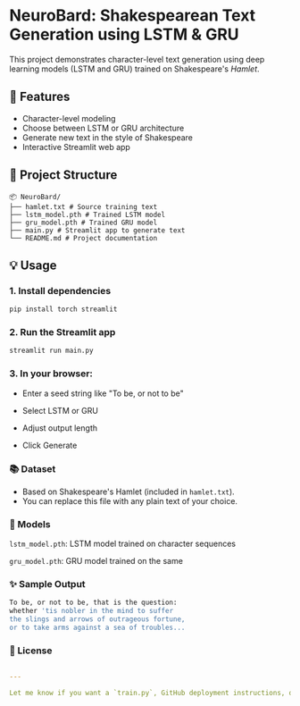 
# NeuroBard: Shakespearean Text Generation using LSTM & GRU

This project demonstrates character-level text generation using deep learning models (LSTM and GRU) trained on Shakespeare's *Hamlet*.

## 🚀 Features

- Character-level modeling
- Choose between LSTM or GRU architecture
- Generate new text in the style of Shakespeare
- Interactive Streamlit web app

## 📁 Project Structure

```text
📦 NeuroBard/
├── hamlet.txt # Source training text
├── lstm_model.pth # Trained LSTM model
├── gru_model.pth # Trained GRU model
├── main.py # Streamlit app to generate text
└── README.md # Project documentation
```

## 💡 Usage

### 1. Install dependencies
```bash
pip install torch streamlit
```

### 2. Run the Streamlit app
```bash
streamlit run main.py
```

### 3. In your browser:
 - Enter a seed string like "To be, or not to be"

 - Select LSTM or GRU

 - Adjust output length

 - Click Generate

### 📚 Dataset

- Based on Shakespeare's Hamlet (included in `hamlet.txt`).
- You can replace this file with any plain text of your  choice.


### 🧠 Models

`lstm_model.pth`: LSTM model trained on character sequences

`gru_model.pth`: GRU model trained on the same

### ✨ Sample Output
```bash
To be, or not to be, that is the question:
whether 'tis nobler in the mind to suffer
the slings and arrows of outrageous fortune,
or to take arms against a sea of troubles...
```

### 🔖 License

```yaml

---

Let me know if you want a `train.py`, GitHub deployment instructions, or a Hugging Face Spaces deployment guide! ​:contentReference[oaicite:0]{index=0}​
